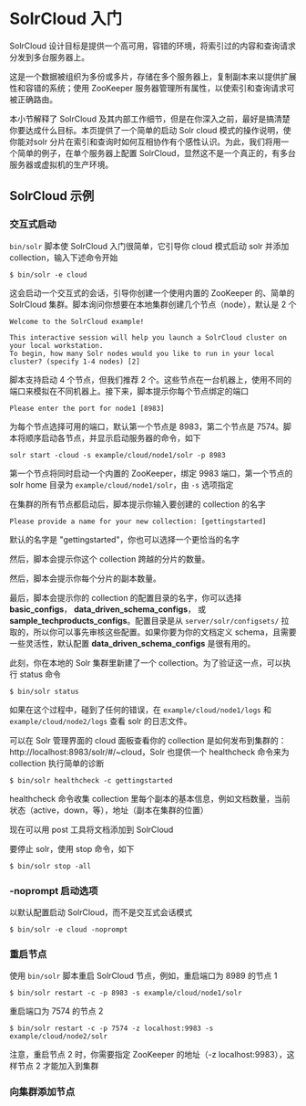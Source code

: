 # SolrCloud 入门

SolrCloud 设计目标是提供一个高可用，容错的环境，将索引过的内容和查询请求分发到多台服务器上。

这是一个数据被组织为多份或多片，存储在多个服务器上，复制副本来以提供扩展性和容错的系统；使用 ZooKeeper 服务器管理所有属性，以使索引和查询请求可被正确路由。

本小节解释了 SolrCloud 及其内部工作细节，但是在你深入之前，最好是搞清楚你要达成什么目标。本页提供了一个简单的启动 Solr cloud 模式的操作说明，使你能对solr 分片在索引和查询时如何互相协作有个感性认识。为此，我们将用一个简单的例子，在单个服务器上配置 SolrCloud，显然这不是一个真正的，有多台服务器或虚拟机的生产环境。

## SolrCloud 示例

### 交互式启动

`bin/solr` 脚本使 SolrCloud 入门很简单，它引导你 cloud 模式启动 solr 并添加 collection，输入下述命令开始

```shell
$ bin/solr -e cloud
```

这会启动一个交互式的会话，引导你创建一个使用内置的 ZooKeeper 的、简单的 SolrCloud 集群。脚本询问你想要在本地集群创建几个节点（node），默认是 2 个

```shell
Welcome to the SolrCloud example!

This interactive session will help you launch a SolrCloud cluster on your local workstation.
To begin, how many Solr nodes would you like to run in your local cluster? (specify 1-4 nodes) [2]
```

脚本支持启动 4 个节点，但我们推荐 2 个。这些节点在一台机器上，使用不同的端口来模拟在不同机器上。接下来，脚本提示你每个节点绑定的端口

```shell
Please enter the port for node1 [8983]
```

为每个节点选择可用的端口，默认第一个节点是 8983，第二个节点是 7574。脚本将顺序启动各节点，并显示启动服务器的命令，如下

```shell
solr start -cloud -s example/cloud/node1/solr -p 8983
```

第一个节点将同时启动一个内置的 ZooKeeper，绑定 9983 端口，第一个节点的 solr home 目录为 `example/cloud/node1/solr`，由 `-s` 选项指定

在集群的所有节点都启动后，脚本提示你输入要创建的 collection 的名字

```shell
Please provide a name for your new collection: [gettingstarted]
```

默认的名字是 "gettingstarted"，你也可以选择一个更恰当的名字

然后，脚本会提示你这个 collection 跨越的分片的数量。

然后，脚本会提示你每个分片的副本数量。

最后，脚本会提示你的 collection 的配置目录的名字，你可以选择 **basic_configs**，  **data_driven_schema_configs**， 或 **sample_techproducts_configs**。配置目录是从 `server/solr/configsets/` 拉取的，所以你可以事先审核这些配置。如果你要为你的文档定义 schema，且需要一些灵活性，默认配置 **data_driven_schema_configs** 是很有用的。

此刻，你在本地的 Solr 集群里新建了一个 collection。为了验证这一点，可以执行 status 命令

```shell
$ bin/solr status
```

如果在这个过程中，碰到了任何的错误，在 `example/cloud/node1/logs` 和 `example/cloud/node2/logs` 查看 solr 的日志文件。

可以在 Solr 管理界面的 cloud 面板查看你的 collection 是如何发布到集群的：http://localhost:8983/solr/#/~cloud，Solr 也提供一个 healthcheck 命令来为 collection 执行简单的诊断

```shell
$ bin/solr healthcheck -c gettingstarted
```

healthcheck 命令收集 collection 里每个副本的基本信息，例如文档数量，当前状态（active，down，等），地址（副本在集群的位置）

现在可以用 post 工具将文档添加到 SolrCloud

要停止 solr，使用 stop 命令，如下

```shell
$ bin/solr stop -all
 ```

### -noprompt 启动选项

以默认配置启动 SolrCloud，而不是交互式会话模式

```shell
$ bin/solr -e cloud -noprompt
```

### 重启节点

使用 `bin/solr` 脚本重启 SolrCloud 节点，例如，重启端口为 8989 的节点 1 

```shell
$ bin/solr restart -c -p 8983 -s example/cloud/node1/solr
```

重启端口为 7574 的节点 2

```shell
$ bin/solr restart -c -p 7574 -z localhost:9983 -s example/cloud/node2/solr
```

注意，重启节点 2 时，你需要指定 ZooKeeper 的地址（-z localhost:9983），这样节点 2 才能加入到集群


### 向集群添加节点

